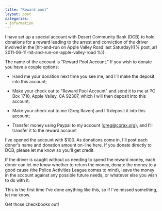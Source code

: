 ```yaml
---
title: "Reward pool"
layout: post
categories:
- Information
---
```


I have set up a special account with Desert Community Bank (DCB) to hold donations for a reward leading to the arrest and conviction of the driver involved in the [hit-and-run on Apple Valley Road last Saturday]({% post_url 2011-06-11-hit-and-run-on-apple-valley-road %}).

The name of the account is "Reward Pool Account." If you wish to donate you have a couple options:

- Hand me your donation next time you see me, and I'll make the deposit into this account;

- Make your check out to "Reward Pool Account" and send it to me at PO Box 1710, Apple Valley, CA 92307, which I will then deposit into this account;

- Make your check out to me (Greg Raven) and I'll deposit it into this account;

- Transfer money using Paypal to my account (greg@corax.org), and I'll transfer it to the reward account

I've opened the account with $100. As donations come in, I'll post each donor's name and donation amount on-line here. If you donate directly to DCB, please let me know so you'll get credit.

If the driver is caught without us needing to spend the reward money, each donor can let me know whether to return the money, donate the money to a good cause (the Police Activities League comes to mind), leave the money in the account against any possible future needs, or whatever else you wish to do with it.

This is the first time I've done anything like this, so if I've missed something, let me know.

Get those checkbooks out!
